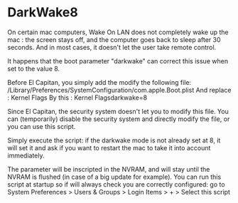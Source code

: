 # DarkWake8

On certain mac computers, Wake On LAN does not completely wake up the mac :
the screen stays off, and the computer goes back to sleep after 30 seconds.
And in most cases, it doesn't let the user take remote control. 

It happens that the boot parameter "darkwake" can correct this issue when set to the value 8.

Before El Capitan, you simply add the modify the following file: /Library/Preferences/SystemConfiguration/com.apple.Boot.plist
And replace : <dict><key>Kernel Flags</key><string></string></dict>
By this :     <dict><key>Kernel Flags</key><string>darkwake=8</string></dict>

Since El Capitan, the security system doesn't let you to modify this file. 
You can (temporarily) disable the security system and directly modify the file, or you can use this script.

Simply execute the script: if the darkwake mode is not already set at 8, it will set it and ask if you want to restart the mac to take it into account immediately. 

The parameter will be inscripted in the NVRAM, and will stay until the NVRAM is flushed (in case of a big update for example).
You can run this script at startup so if will always check you are correctly configured: go to System Preferences > Users & Groups > Login Items > + > Select this script
